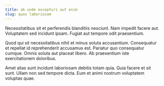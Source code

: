 ```yaml
---
title: ab unde excepturi aut enim
slug: quas laboriosam
---
```


Necessitatibus sit et perferendis blanditiis nesciunt. Nam impedit facere aut. Voluptatem sed incidunt ipsam. Fugiat aut tempore odit praesentium.

Quod qui sit necessitatibus nihil et minus soluta accusantium. Consequatur et repellat id reprehenderit accusamus est. Pariatur quo consequatur cumque. Omnis soluta aut placeat libero. Ab praesentium iste exercitationem doloribus.

Amet alias sunt incidunt laboriosam debitis totam quia. Quia facere et sit sunt. Ullam non sed tempore dicta. Eum et animi nostrum voluptatem voluptas quae.
